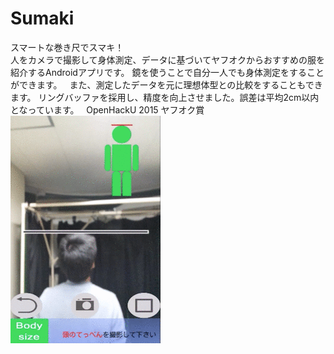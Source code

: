 # Sumaki
スマートな巻き尺でスマキ！  
人をカメラで撮影して身体測定、データに基づいてヤフオクからおすすめの服を紹介するAndroidアプリです。 
鏡を使うことで自分一人でも身体測定をすることができます。  
また、測定したデータを元に理想体型との比較をすることもできます。
リングバッファを採用し、精度を向上させました。誤差は平均2cm以内となっています。  
OpenHackU 2015 ヤフオク賞  
![Sumaki_images](https://github.com/RyRySuzu/images/blob/master/sumaki.gif)
